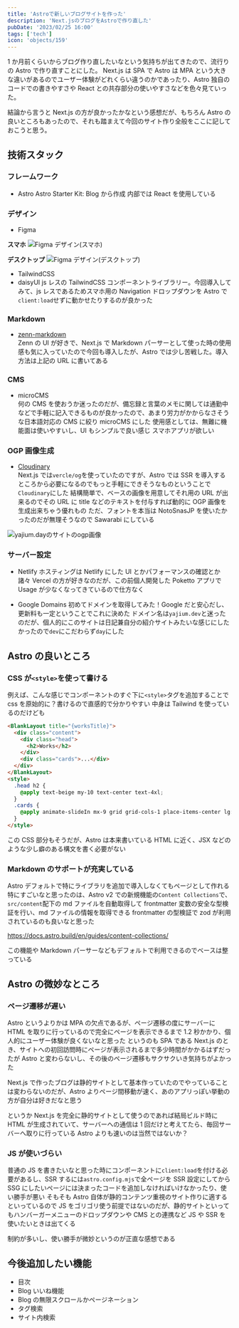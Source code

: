 ```yaml
---
title: 'Astroで新しいブログサイトを作った'
description: 'Next.jsのブログをAstroで作り直した'
pubDate: '2023/02/25 16:00'
tags: ['tech']
icon: 'objects/159'
---
```


1 か月前くらいからブログ作り直したいなという気持ちが出てきたので、流行りの Astro で作り直すことにした。
Next.js は SPA で Astro は MPA という大きな違いがあるのでユーザー体験がどれくらい違うのかであったり、Astro 独自のコードでの書きやすさや React との共存部分の使いやすさなどを色々見ていった。

結論から言うと Next.js の方が良かったかなという感想だが、もちろん Astro の良いところもあったので、それも踏まえて今回のサイト作り全般をここに記しておこうと思う。

## 技術スタック

### フレームワーク

- Astro
  Astro Starter Kit: Blog から作成
  内部では React を使用している

### デザイン

- Figma

**スマホ**
![Figma デザイン(スマホ)](https://images.yajium.day/images/2023/02/create_new_blog/figma_smartphone.png)

**デスクトップ**
![Figma デザイン(デスクトップ)](https://images.yajium.day/images/2023/02/create_new_blog/figma_desctop.png)

- TailwindCSS
- daisyUI
  js レスの TailwindCSS コンポーネントライブラリー。今回導入してみて、js レスであるためスマホ用の Navigation ドロップダウンを Astro で `client:load`せずに動かせたりするのが良かった

### Markdown

- [zenn-markdown](https://zenn.dev/rorisutarou/articles/ec3871ec55693d)  
  Zenn の UI が好きで、Next.js で Markdown パーサーとして使った時の使用感も気に入っていたので今回も導入したが、Astro では少し苦戦した。導入方法は上記の URL に書いてある

### CMS

- microCMS  
  何の CMS を使おうか迷ったのだが、備忘録と言葉のメモに関しては通勤中などで手軽に記入できるものが良かったので、あまり労力がかからなさそうな日本語対応の CMS に絞り microCMS にした
  使用感としては、無難に機能面は使いやすいし、UI もシンプルで良い感じ
  スマホアプリが欲しい

### OGP 画像生成

- [Cloudinary](https://catnose.me/notes/cloudinary-dynamic-ogp-image)  
  Next.js では`vercle/og`を使っていたのですが、Astro では SSR を導入するところから必要になるのでもっと手軽にできそうなものということで`Cloudinary`にした
  結構簡単で、ベースの画像を用意してそれ用の URL が出来るのでその URL に title などのテキストを付与すれば動的に OGP 画像を生成出来ちゃう優れもの
  ただ、フォントを本当は NotoSnasJP を使いたかったのだが無理そうなので Sawarabi にしている

![yajium.dayのサイトのogp画像](https://images.yajium.day/images/2023/02/create_new_blog/ogp_image.png)

### サーバー設定

- Netlify
  ホスティングは Netlify にした
  UI とかパフォーマンスの確認とか諸々 Vercel の方が好きなのだが、この前個人開発した Poketto アプリで Usage が少なくなってきているので仕方なく

- Google Domains
  初めてドメインを取得してみた！Google だと安心だし、更新料も一定ということでこれに決めた
  ドメイン名は`yajium.dev`と迷ったのだが、個人的にこのサイトは日記兼自分の紹介サイトみたいな感じにしたかったので`dev`にこだわらず`day`にした

## Astro の良いところ

### CSS が`<style>`を使って書ける

例えば、こんな感じでコンポーネントのすぐ下に`<style>`タグを追加することで css を原始的に？書けるので直感的で分かりやすい
中身は Tailwind を使っているのだけども

```html :works.astro
<BlankLayout title="{worksTitle}">
  <div class="content">
    <div class="head">
      <h2>Works</h2>
    </div>
    <div class="cards">...</div>
  </div>
</BlankLayout>
<style>
  .head h2 {
    @apply text-beige my-10 text-center text-4xl;
  }
  .cards {
    @apply animate-slideIn mx-9 grid grid-cols-1 place-items-center lg:grid-cols-3 lg:gap-6;
  }
</style>
```

この CSS 部分もそうだが、Astro は本来書いている HTML に近く、JSX などのような少し癖のある構文を書く必要がない

### Markdown のサポートが充実している

Astro デフォルトで特にライブラリを追加で導入しなくてもページとして作れる
特にすごいなと思ったのは、Astro v2 での新規機能の`Content Collections`で、`src/content`配下の md ファイルを自動取得して frontmatter 変数の安全な型検証を行い、md ファイルの情報を取得できる
frontmatter の型検証で zod が利用されているのも良いなと思った

https://docs.astro.build/en/guides/content-collections/

この機能や Markdown パーサーなどもデフォルトで利用できるのでベースは整っている

## Astro の微妙なところ

### ページ遷移が遅い

Astro というよりかは MPA の欠点であるが、ページ遷移の度にサーバーに HTML を取りに行っているので完全にページを表示できるまで 1.2 秒かかり、個人的にユーザー体験が良くないなと思った
というのも SPA である Next.js のとき、サイトへの初回訪問時にページが表示されるまで多少時間がかかるはずだったが Astro と変わらないし、その後のページ遷移もサクサクいき気持ちがよかった

Next.js で作ったブログは静的サイトとして基本作っていたのでやっていることは変わらないのだが、Astro よりページ間移動が速く、あのアプリっぽい挙動の方が自分は好きだなと思う

というか Next.js を完全に静的サイトとして使うのであれば結局ビルド時に HTML が生成されていて、サーバーへの通信は 1 回だけと考えてたら、毎回サーバーへ取りに行っている Astro よりも速いのは当然ではないか？

### JS が使いづらい

普通の JS を書きたいなと思った時にコンポーネントに`client:load`を付ける必要があるし、SSR するには`astro.config.mjs`で全ページを SSR 設定にしてから SSG にしたいページには決まったコードを追加しなければいけなかったり、使い勝手が悪い
そもそも Astro 自体が静的コンテンツ重視のサイト作りに適するといっているので JS をゴリゴリ使う前提ではないのだが、静的サイトといってもハンバーガーメニューのドロップダウンや CMS との連携など JS や SSR を使いたいときは出てくる

制約が多いし、使い勝手が微妙というのが正直な感想である

## 今後追加したい機能

- 目次
- Blog いいね機能
- Blog の無限スクロールかページネーション
- タグ検索
- サイト内検索
